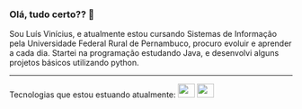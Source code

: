 ### Olá, tudo certo?? 👋

Sou Luís Vinícius, e atualmente estou cursando Sistemas de Informação pela Universidade Federal Rural de Pernambuco, procuro evoluir e aprender a cada dia.
Startei na programação estudando Java, e desenvolvi alguns projetos básicos utilizando python.
<hr>
Tecnologias que estou estuando atualmente:
<div style="display: inline-block">
<img height=25 width=30 src="https://cdn.jsdelivr.net/gh/devicons/devicon/icons/html5/html5-original.svg" />
<img height=25 width=30 src="https://cdn.jsdelivr.net/gh/devicons/devicon/icons/css3/css3-original.svg" />
</div>




          



          
